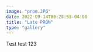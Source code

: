 ```yaml
---
image: "prom.JPG"
date: 2022-09-14T03:28:53-04:00
title: "Late PROM"
type: "gallery"
---
```


Test test 123